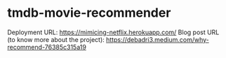 # tmdb-movie-recommender
Deployment URL: https://mimicing-netflix.herokuapp.com/ 
Blog post URL (to know more about the project): https://debadri3.medium.com/why-recommend-76385c315a19
